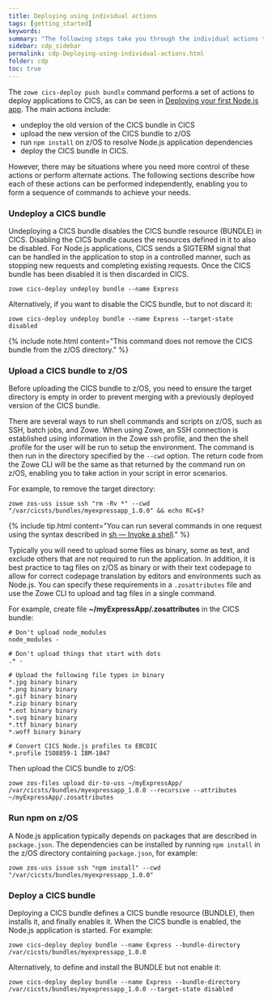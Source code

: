 ```yaml
---
title: Deploying using individual actions
tags: [getting_started]
keywords:
summary: "The following steps take you through the individual actions to deploy a Node.js application in CICS."
sidebar: cdp_sidebar
permalink: cdp-Deploying-using-individual-actions.html
folder: cdp
toc: true
---
```


The `zowe cics-deploy push bundle` command performs a set of actions to deploy applications to CICS, as can be seen in [Deploying your first Node.js app](cdp-Deploying-your-first-nodejs-app). The main actions include:

* undeploy the old version of the CICS bundle in CICS
* upload the new version of the CICS bundle to z/OS
* run `npm install` on z/OS to resolve Node.js application dependencies
* deploy the CICS bundle in CICS.

However, there may be situations where you need more control of these actions or perform alternate actions. The following sections describe how each of these actions can be performed independently, enabling you to form a sequence of commands to achieve your needs.

### Undeploy a CICS bundle

Undeploying a CICS bundle disables the CICS bundle resource (BUNDLE) in CICS. Disabling the CICS bundle causes the resources defined in it to also be disabled. For Node.js applications, CICS sends a SIGTERM signal that can be handled in the application to stop in a controlled manner, such as stopping new requests and completing existing requests. Once the CICS bundle has been disabled it is then discarded in CICS.

```console
zowe cics-deploy undeploy bundle --name Express
```

Alternatively, if you want to disable the CICS bundle, but to not discard it:

```console
zowe cics-deploy undeploy bundle --name Express --target-state disabled
```

{% include note.html content="This command does not remove the CICS bundle from the z/OS directory." %}

### Upload a CICS bundle to z/OS

Before uploading the CICS bundle to z/OS, you need to ensure the target directory is empty in order to prevent merging with a previously deployed version of the CICS bundle.

There are several ways to run shell commands and scripts on z/OS, such as SSH, batch jobs, and Zowe. When using Zowe, an SSH connection is established using information in the Zowe ssh profile, and then the shell .profile for the user will be run to setup the environment. The command is then run in the directory specified by the `--cwd` option. The return code from the Zowe CLI will be the same as that returned by the command run on z/OS, enabling you to take action in your script in error scenarios.

For example, to remove the target directory:

```console
zowe zos-uss issue ssh "rm -Rv *" --cwd "/var/cicsts/bundles/myexpressapp_1.0.0" && echo RC=$?
```

{% include tip.html content="You can run several commands in one request using the syntax described in [sh — Invoke a shell](https://www.ibm.com/support/knowledgecenter/en/SSLTBW_2.3.0/com.ibm.zos.v2r3.bpxa500/sh.htm)." %}

Typically you will need to upload some files as binary, some as text, and exclude others that are not required to run the application. In addition, it is best practice to tag files on z/OS as binary or with their text codepage to allow for correct codepage translation by editors and environments such as Node.js. You can specify these requirements in a `.zosattributes` file and use the Zowe CLI to upload and tag files in a single command.

For example, create file **~/myExpressApp/.zosattributes** in the CICS bundle:

```properties
# Don't upload node_modules
node_modules -

# Don't upload things that start with dots
.* -

# Upload the following file types in binary
*.jpg binary binary
*.png binary binary
*.gif binary binary
*.zip binary binary
*.eot binary binary
*.svg binary binary
*.ttf binary binary
*.woff binary binary

# Convert CICS Node.js profiles to EBCDIC
*.profile ISO8859-1 IBM-1047
```

Then upload the CICS bundle to z/OS:

```console
zowe zos-files upload dir-to-uss ~/myExpressApp/ /var/cicsts/bundles/myexpressapp_1.0.0 --recursive --attributes ~/myExpressApp/.zosattributes
```

### Run npm on z/OS

A Node.js application typically depends on packages that are described in `package.json`. The dependencies can be installed by running `npm install` in the z/OS directory containing `package.json`, for example:

```console
zowe zos-uss issue ssh "npm install" --cwd "/var/cicsts/bundles/myexpressapp_1.0.0"
```

### Deploy a CICS bundle

Deploying a CICS bundle defines a CICS bundle resource (BUNDLE), then installs it, and finally enables it. When the CICS bundle is enabled, the Node.js application is started. For example:

```console
zowe cics-deploy deploy bundle --name Express --bundle-directory /var/cicsts/bundles/myexpressapp_1.0.0
```

Alternatively, to define and install the BUNDLE but not enable it:

```console
zowe cics-deploy deploy bundle --name Express --bundle-directory /var/cicsts/bundles/myexpressapp_1.0.0 --target-state disabled
```